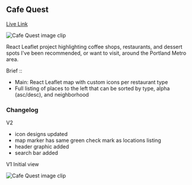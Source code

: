 ## Cafe Quest

[Live Link](https://cafe-quest.onrender.com/)

![Cafe Quest image clip](./wip-notes/header-searchbar-2024.png "Cafe Quest preview")

React Leaflet project highlighting coffee shops, restaurants, and dessert spots I've been recommended, or want to visit, around the Portland Metro area.

Brief ::
- Main: React Leaflet map with custom icons per restaurant type
- Full listing of places to the left that can be sorted by type, alpha (asc/desc), and neighborhood

### Changelog
V2
- icon designs updated
- map marker has same green check mark as locations listing
- header graphic added
- search bar added

V1
Initial view

![Cafe Quest image clip](./wip-notes/cafe-quest-v1-full.png "Cafe Quest preview")
